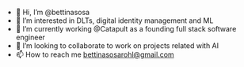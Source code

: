 - 👋 Hi, I’m @bettinasosa
- 👀 I’m interested in DLTs, digital identity management and ML
- 🌱 I’m currently working @Catapult as a founding full stack software engineer
- 💞️ I’m looking to collaborate to work on projects related with AI
- 📫 How to reach me bettinasosarohl@gmail.com

<!---
bettinasosa/bettinasosa is a ✨ special ✨ repository because its `README.md` (this file) appears on your GitHub profile.
You can click the Preview link to take a look at your changes.
--->
